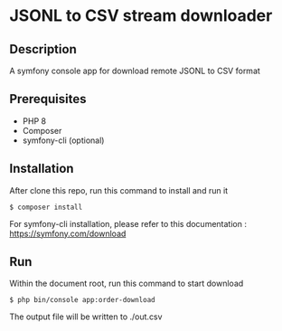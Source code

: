 # JSONL to CSV stream downloader

## Description
A symfony console app for download remote JSONL to CSV format

## Prerequisites
* PHP 8
* Composer
* symfony-cli (optional)

## Installation
After clone this repo, run this command to install and run it
```shell
$ composer install 
```

For symfony-cli installation, please refer to this documentation : https://symfony.com/download

## Run
Within the document root, run this command to start download
```shell
$ php bin/console app:order-download 
```

The output file will be written to ./out.csv